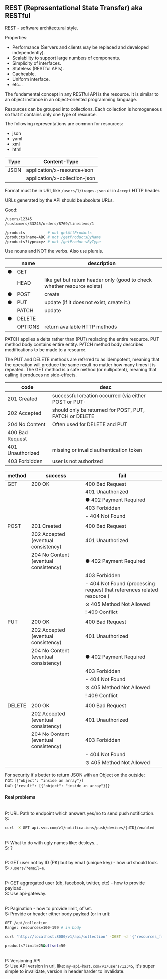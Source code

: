 REST (Representational State Transfer) aka RESTful
-

REST - software architectural style.

Properties:
* Performance (Servers and clients may be replaced and developed independently).
* Scalability to support large numbers of components.
* Simplicity of interfaces.
* Stateless (RESTful APIs).
* Cacheable.
* Uniform interface.
* etc...

The fundamental concept in any RESTful API is the resource.
It is similar to an object instance in an object-oriented programming language.

Resources can be grouped into collections.
Each collection is homogeneous so that it contains only one type of resource.

The following representations are common for resources:
* json
* yaml
* xml
* html

| Type | Content-Type                  |
|------|-------------------------------|
| JSON | application/x-resource+json   |
|      | application/x-collection+json |

Format must be in URI, like `/users/1/images.json` or in `Accept` HTTP header.

URLs generated by the API should be absolute URLs.

Good:
````sh
/users/12345
/customers/33245/orders/8769/lineitems/1

/products          # not getAllProducts
/products?name=ABC # not /getProductsByName
/products?type=xyz # not /getProductsByType
````
Use nouns and NOT the verbs. Also use plurals.

|   | name     | description                                                             |
|---|----------|-------------------------------------------------------------------------|
| ● | GET      |                                                                         |
|   | HEAD     | like get but return header only (good to check whether resource exists) |
| ● | POST     | create                                                                  |
| ● | PUT      | update (if it does not exist, create it.)                               |
|   | PATCH    | update                                                                  |
| ● | DELETE   |                                                                         |
|   | OPTIONS  | return available HTTP methods                                           |

PATCH applies a delta rather than (PUT) replacing the entire resource.
PUT method body contains entire entity.
PATCH method body describes modifications to be made to a resource.

The PUT and DELETE methods are referred to as idempotent,
meaning that the operation will produce the same result no matter how many times it is repeated.
The GET method is a safe method (or nullipotent), meaning that calling it produces no side-effects.

| code             | desc                                                   |
|------------------|--------------------------------------------------------|
| 201 Created      | successful creation occurred (via either POST or PUT)  |
| 202 Accepted     | should only be returned for POST, PUT, PATCH or DELETE |
| 204 No Content   | Often used for DELETE and PUT                          |
| 400 Bad Request  |                                                        |
| 401 Unauthorized | missing or invalid authentication token                |
| 403 Forbidden    | user is not authorized                                 |

| method | success                               |   fail                                                                    |
|--------|---------------------------------------|---------------------------------------------------------------------------|
| GET    | 200 OK                                |   400 Bad Request                                                         |
|        |                                       |   401 Unauthorized                                                        |
|        |                                       | ● 402 Payment Required                                                    |
|        |                                       |   403 Forbidden                                                           |
|        |                                       | - 404 Not Found                                                           |
|        |                                       |                                                                           |
| POST   | 201 Created                           |   400 Bad Request                                                         |
|        | 202 Accepted (eventual consistency)   |   401 Unauthorized                                                        |
|        | 204 No Content (eventual consistency) | ● 402 Payment Required                                                    |
|        |                                       |   403 Forbidden                                                           |
|        |                                       | - 404 Not Found (processing request that references related resource )    |
|        |                                       | ⊙ 405 Method Not Allowed                                                  |
|        |                                       | ! 409 Conflict                                                            |
|        |                                       |                                                                           |
| PUT    | 200 OK                                |   400 Bad Request                                                         |
|        | 202 Accepted (eventual consistency)   |   401 Unauthorized                                                        |
|        | 204 No Content (eventual consistency) | ● 402 Payment Required                                                    |
|        |                                       |   403 Forbidden                                                           |
|        |                                       | - 404 Not Found                                                           |
|        |                                       | ⊙ 405 Method Not Allowed                                                  |
|        |                                       | ! 409 Conflict                                                            |
|        |                                       |                                                                           |
| DELETE | 200 OK                                |   400 Bad Request                                                         |
|        | 202 Accepted (eventual consistency)   |   401 Unauthorized                                                        |
|        | 204 No Content (eventual consistency) |   403 Forbidden                                                           |
|        |                                       | - 404 Not Found                                                           |
|        |                                       | ⊙ 405 Method Not Allowed                                                  |

For security it's better to return JSON with an Object on the outside:
<br>not: `[{"object": "inside an array"}]`
<br>but: `{"result": [{"object": "inside an array"}]}`

#### Real problems

<br>P: URL Path to endpoint which answers yes/no to send push notification.
<br>S:
````sh
curl -X GET api.svc.com/v1/notifications/push/devices/{dID}/enabled
````

<br>P: What to do with ugly names like: deploys...
<br>S: ?

<br>P: GET user not by ID (PK) but by email (unique key) - how url should look.
<br>S: `/users/?email=e`.

<br>P: GET aggregated user (db, facebook, twitter, etc) - how to provide payload.
<br>S: Use api-gateway.

<br>P: Pagination - how to provide limit, offset.
<br>S: Provide or header either body payload (or in url):
````sh
GET /api/collection
Range: resources=100-199 # in body

curl 'http://localhost:8080/v1/api/collection' -XGET -d '{"resources_from":100, "resources_to":199}'

products?limit=25&offset=50
````

<br>P: Versioning API.
<br>S: Use API version in url, like: `my-api-host.com/v1/users/12345`,
it's super simple to invalidate, version in header harder to invalidate.
